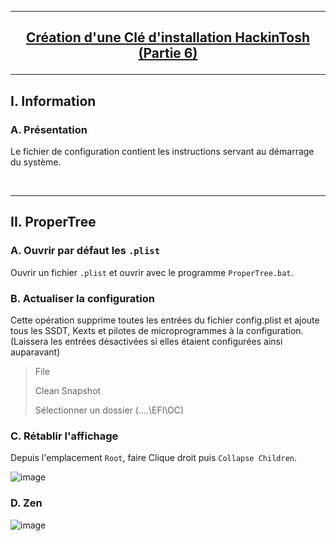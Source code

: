 --------------------------------------------------------------------------------------------------------------------------
## <p align='center'> [Création d'une Clé d'installation HackinTosh (Partie 6)](https://dortania.github.io/OpenCore-Install-Guide/config.plist/) </p>

--------------------------------------------------------------------------------------------------------------------------
## I. Information
### A. Présentation
Le fichier de configuration contient les instructions servant au démarrage du système.

<br />

--------------------------------------------------------------------------------------------------------------------------
## II. ProperTree
### A. Ouvrir par défaut les `.plist`
Ouvrir un fichier `.plist` et ouvrir avec le programme `ProperTree.bat`.

### B. Actualiser la configuration
Cette opération supprime toutes les entrées du fichier config.plist et ajoute tous les SSDT, Kexts et pilotes de microprogrammes à la configuration. (Laissera les entrées désactivées si elles étaient configurées ainsi auparavant)

> File
>
> Clean Snapshot
>
> Sélectionner un dossier (....\EFI\OC)

### C. Rétablir l'affichage
Depuis l'emplacement `Root`, faire Clique droit puis `Collapse Children`.

![image](https://github.com/user-attachments/assets/056028c4-34bf-469f-9a44-204dac8307ad)


### D. Zen
![image](https://github.com/user-attachments/assets/8445b719-cf31-4fbc-8f13-0608faa8a139)

